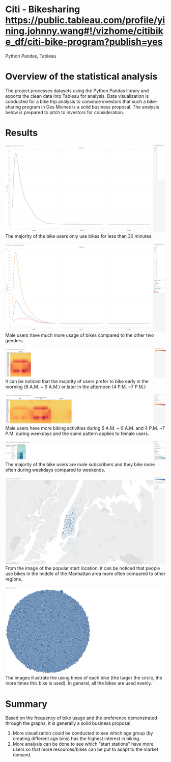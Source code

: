 # Citi - Bikesharing https://public.tableau.com/profile/yining.johnny.wang#!/vizhome/citibike_df/citi-bike-program?publish=yes
Python Pandas, Tableau
# Overview of the statistical analysis
The project processes datasets using the Python Pandas library and exports the clean data into Tableau for analysis. Data visualization is conducted for a bike trip analysis to convince investors that such a bike-sharing program in Des Moines is a solid business proposal. The analysis below is prepared to pitch to investors for consideration.  

# Results
![checkout_time_for_users.PNG](image/v1_checkout_time_for_users.PNG)  
The majority of the bike users only use bikes for less than 30 minutes.  

![checkout_time_by_gender.PNG](image/v2_checkout_time_by_gender.PNG)  
Male users have much more usage of bikes compared to the other two genders.  

![trips_by_weekday_per_hour.PNG](image/v3_trips_by_weekday_per_hour.PNG)  
It can be noticed that the majority of users prefer to bike early in the morning (6 A.M. ~ 9 A.M.) or later in the afternoon (4 P.M. ~7 P.M.)  

![v4_trips_by_gender.PNG](image/v4_trips_by_gender.PNG)  
Male users have more biking activities during 6 A.M. ~ 9 A.M. and 4 P.M. ~7 P.M. during weekdays and the same pattern applies to female users.  

![v5_user_trips_by_gender.PNG](image/v5_user_trips_by_gender.PNG)  
The majority of the bike users are male subscribers and they bike more often during weekdays compared to weekends.  

![v6_top_starting_location.PNG](image/v6_top_starting_location.PNG)  
From the image of the popular start location, it can be noticed that people use bikes in the middle of the Manhattan area more often compared to other regions.  

![v7_bike_utilization.PNG](image/v7_bike_utilization.PNG)  
The images illustrate the using times of each bike (the larger the circle, the more times this bike is used). In general, all the bikes are used evenly.  

# Summary
Based on the frequency of bike usage and the preference demonstrated through the graphs, it is generally a solid business proposal.  
1. More visualization could be conducted to see which age group (by creating different age bins) has the highest interest in biking.  
2. More analysis can be done to see which "start stations" have more users so that more resources/bikes can be put to adapt to the market demand.  
